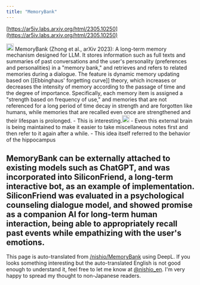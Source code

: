 ```yaml
---
title: "MemoryBank"
---
```


[https://ar5iv.labs.arxiv.org/html/2305.10250](https://ar5iv.labs.arxiv.org/html/2305.10250)

<img src='https://scrapbox.io/api/pages/nishio-en/DR/icon' alt='DR.icon' height="19.5"/>
MemoryBank (Zhong et al., arXiv 2023): A long-term memory mechanism designed for LLM. It stores information such as full texts and summaries of past conversations and the user's personality (preferences and personalities) in a "memory bank," and retrieves and refers to related memories during a dialogue. The feature is dynamic memory updating based on [[Ebbinghaus' forgetting curve]] theory, which increases or decreases the intensity of memory according to the passage of time and the degree of importance. Specifically, each memory item is assigned a "strength based on frequency of use," and memories that are not referenced for a long period of time decay in strength and are forgotten like humans, while memories that are recalled even once are strengthened and their lifespan is prolonged.
- This is interesting.<img src='https://scrapbox.io/api/pages/nishio-en/nishio/icon' alt='nishio.icon' height="19.5"/>
    - Even this external brain is being maintained to make it easier to take miscellaneous notes first and then refer to it again after a while.
    - This idea itself referred to the behavior of the hippocampus

MemoryBank can be externally attached to existing models such as ChatGPT, and was incorporated into SiliconFriend, a long-term interactive bot, as an example of implementation. SiliconFriend was evaluated in a psychological counseling dialogue model, and showed promise as a companion AI for long-term human interaction, being able to appropriately recall past events while empathizing with the user's emotions.
---
This page is auto-translated from [/nishio/MemoryBank](https://scrapbox.io/nishio/MemoryBank) using DeepL. If you looks something interesting but the auto-translated English is not good enough to understand it, feel free to let me know at [@nishio_en](https://twitter.com/nishio_en). I'm very happy to spread my thought to non-Japanese readers.